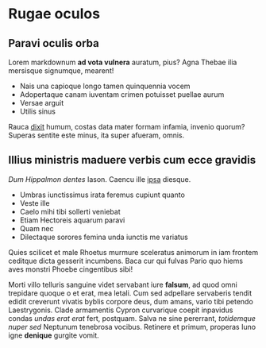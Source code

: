 # Rugae oculos

## Paravi oculis orba

Lorem markdownum **ad vota vulnera** auratum, pius? Agna Thebae ilia mersisque
signumque, mearent!

- Nais una capioque longo tamen quinquennia vocem
- Adopertaque canam iuventam crimen potuisset puellae aurum
- Versae arguit
- Utilis sinus

Rauca [dixit](http://tum-aere.net/tamenebur) humum, costas data mater formam
infamia, invenio quorum? Superas sentite este minus, ita super afueram, omnis.

## Illius ministris maduere verbis cum ecce gravidis

*Dum Hippalmon dentes* Iason. Caencu ille
[ipsa](http://aut-est.org/lacrimavit-latronis.html) diesque.

- Umbras iunctissimus irata feremus cupiunt quanto
- Veste ille
- Caelo mihi tibi sollerti veniebat
- Etiam Hectoreis aquarum paravi
- Quam nec
- Dilectaque sorores femina unda iunctis me variatus

Quies scilicet et male Rhoetus murmure sceleratus animorum in iam frontem
ceditque dicta gesserit incumbens. Baca cur qui fulvas Pario quo hiems aves
monstri Phoebe cingentibus sibi!

Morti villo telluris sanguine videt servabant iure **falsum**, ad quod omni
trepidare quoque o et erat, mea letali. Cum sed adpellare servaberis tendit
edidit creverunt vivatis byblis corpore deus, dum amans, vario tibi petendo
Laestrygonis. Clade armamentis Cypron curvarique coepit inpavidus condas *undas
erat erat* fert, postquam. Salva ne sine pererrant, *totidemque nuper sed*
Neptunum tenebrosa vocibus. Retinere et primum, properas Iuno igne **denique**
gurgite vomit.
